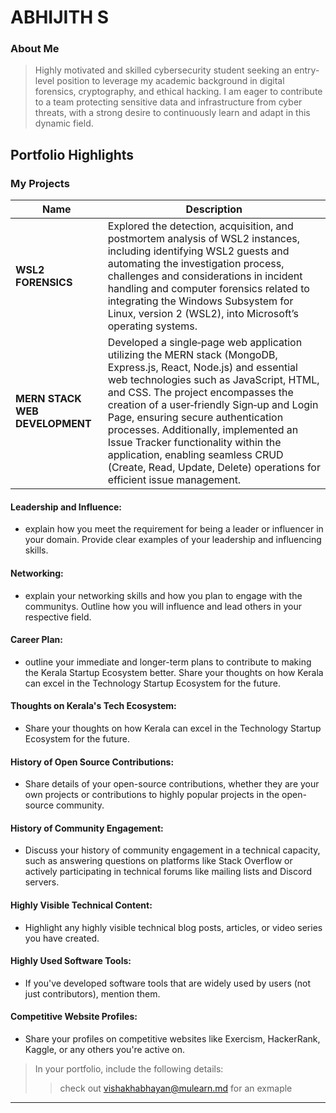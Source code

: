 # ABHIJITH S

### About Me

> Highly motivated and skilled cybersecurity student seeking an entry-level position to leverage my academic background in digital forensics, cryptography, and ethical hacking. I am eager to contribute to a team protecting sensitive data and infrastructure from cyber threats, with a strong desire to continuously learn and adapt in this dynamic field.


## Portfolio Highlights

### My Projects

| Name                | Description                                                               |
|---------------------|---------------------------------------------------------------------------|
| **WSL2 FORENSICS**  | Explored the detection, acquisition, and postmortem analysis of WSL2 instances, including identifying WSL2 guests and automating the investigation process, challenges and considerations in incident handling and computer forensics related to integrating the Windows Subsystem for Linux, version 2 (WSL2), into Microsoft’s operating systems.                                              | 
| **MERN STACK WEB DEVELOPMENT**  | Developed a single‑page web application utilizing the MERN stack (MongoDB, Express.js, React, Node.js) and essential web technologies such as JavaScript, HTML, and CSS. The project encompasses the creation of a user‑friendly Sign‑up and Login Page, ensuring secure authentication processes. Additionally, implemented an Issue Tracker functionality within the application, enabling seamless CRUD (Create, Read, Update, Delete) operations for efficient issue management.                                             | 

#### Leadership and Influence:

- explain how you meet the requirement for being a leader or influencer in your domain. Provide clear examples of your leadership and influencing skills.

#### Networking:

- explain your networking skills and how you plan to engage with the communitys. Outline how you will influence and lead others in your respective field.

#### Career Plan:

- outline your immediate and longer-term plans to contribute to making the Kerala Startup Ecosystem better. Share your thoughts on how Kerala can excel in the Technology Startup Ecosystem for the future.

#### Thoughts on Kerala's Tech Ecosystem:

- Share your thoughts on how Kerala can excel in the Technology Startup Ecosystem for the future.

#### History of Open Source Contributions:

- Share details of your open-source contributions, whether they are your own projects or contributions to highly popular projects in the open-source community.

#### History of Community Engagement:

-  Discuss your history of community engagement in a technical capacity, such as answering questions on platforms like Stack Overflow or actively participating in technical forums like mailing lists and Discord servers.

#### Highly Visible Technical Content:

- Highlight any highly visible technical blog posts, articles, or video series you have created.

#### Highly Used Software Tools:

- If you've developed software tools that are widely used by users (not just contributors), mention them.

#### Competitive Website Profiles:

- Share your profiles on competitive websites like Exercism, HackerRank, Kaggle, or any others you're active on.



> In your portfolio, include the following details:
>> check out [vishakhabhayan@mulearn.md](./profiles/vishakhabhayan@mulearn.md) for an exmaple

---


